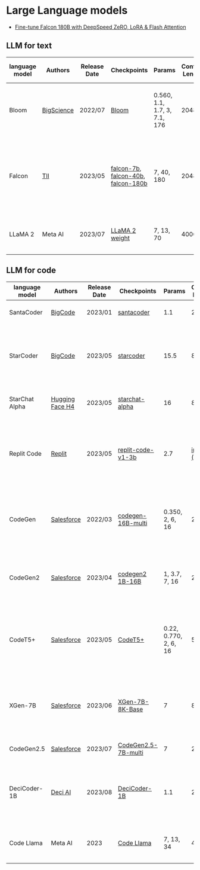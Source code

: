 # Large Language models

* [Fine-tune Falcon 180B with DeepSpeed ZeRO, LoRA & Flash Attention](https://www.philschmid.de/deepspeed-lora-flash-attention)

## LLM for text

| language model | Authors | Release Date | Checkpoints | Params | Context Length | Nb tokens trained | Try it | Paper |
| --- | --- | --- | --- | --- | --- | --- | --- | --- |
| Bloom | [BigScience](https://bigscience.huggingface.co/) | 2022/07 | [Bloom](https://huggingface.co/docs/transformers/model_doc/bloom) | 0.560, 1.1, 1.7, 3, 7.1, 176  | 2048 | 350B | ? | [BLOOM: A 176B-Parameter Open-Access Multilingual Language Model](https://arxiv.org/abs/2211.05100) |
| Falcon| [TII](https://www.tii.ae/)  | 2023/05 | [falcon-7b](https://huggingface.co/tiiuae/falcon-7b), [falcon-40b](https://huggingface.co/tiiuae/falcon-40b), [falcon-180b](https://huggingface.co/tiiuae/falcon-180B)  | 7, 40, 180 | 2048 | 1500B-3500B | ? | [The RefinedWeb Dataset for Falcon LLM: Outperforming Curated Corpora with Web Data, and Web Data Only](https://arxiv.org/abs/2306.01116) |
| LLaMA 2| Meta AI  | 2023/07 | [LLaMA 2 weight](https://ai.meta.com/resources/models-and-libraries/llama-downloads/) | 7, 13, 70 | 4000 | 2000B | [HuggingChat](https://huggingface.co/blog/llama2#demo) | [ LLaMA: Open Foundation and Fine-Tuned Chat Models](https://ai.meta.com/research/publications/llama-2-open-foundation-and-fine-tuned-chat-models/) |

## LLM for code

| language model | Authors | Release Date | Checkpoints | Params | Context Length | Nb tokens trained | Try it | Paper |
| --- | --- | --- | --- | --- | --- | --- | --- | --- |
| SantaCoder | [BigCode](https://www.bigcode-project.org/) | 2023/01 | [santacoder](https://huggingface.co/bigcode/santacoder) | 1.1 | 2048 | 236B | [SantaCoder](https://github.com/slai-labs/get-beam/tree/main/examples/santacoder) | [SantaCoder: don't reach for the stars!](https://arxiv.org/abs/2301.03988)
| StarCoder | [BigCode](https://www.bigcode-project.org/) | 2023/05 | [starcoder](https://huggingface.co/bigcode/starcoder) | 15.5 | 8192 | 1000B | [StarCoder](https://huggingface.co/spaces/bigcode/bigcode-playground) | [StarCoder: A State-of-the-Art LLM for Code](https://huggingface.co/blog/starcoder), [StarCoder: May the source be with you!](https://drive.google.com/file/d/1cN-b9GnWtHzQRoE7M7gAEyivY0kl4BYs/view) |
| StarChat Alpha | [Hugging Face H4](https://huggingface.co/HuggingFaceH4) | 2023/05 | [starchat-alpha](https://huggingface.co/HuggingFaceH4/starchat-alpha) | 16 | 8192 | Finetuned from starcoderbase | [StarChat](https://huggingface.co/spaces/HuggingFaceH4/starchat-playground) | [Creating a Coding Assistant with StarCoder](https://huggingface.co/blog/starchat-alpha) |
| Replit Code | [Replit](https://huggingface.co/replit) | 2023/05 | [replit-code-v1-3b](https://huggingface.co/replit/replit-code-v1-3b) | 2.7 | [infinity? (ALiBi)](https://huggingface.co/replit/replit-code-v1-3b#model-description) | 175B | [Replit-Code-v1-3B](https://github.com/slai-labs/get-beam/tree/main/examples/replit-code) | [Training a SOTA Code LLM in 1 week and Quantifying the Vibes — with Reza Shabani of Replit](https://www.latent.space/p/reza-shabani#details) |
| CodeGen | [Salesforce](https://huggingface.co/Salesforce) | 2022/03 | [codegen-16B-multi]([https://github.com/salesforce/CodeGen2](https://huggingface.co/Salesforce/codegen-16B-multi)) | 0.350, 2, 6, 16 | 2048 | --- | --- | [CodeGen: An Open Large Language Model for Code with Multi-Turn Program Synthesis]([https://arxiv.org/abs/2305.02309](https://arxiv.org/abs/2203.13474)) |
| CodeGen2 | [Salesforce](https://huggingface.co/Salesforce) | 2023/04 | [codegen2 1B-16B](https://github.com/salesforce/CodeGen2) | 1, 3.7, 7, 16 | 2048 | --- | --- | [CodeGen2: Lessons for Training LLMs on Programming and Natural Languages](https://arxiv.org/abs/2305.02309) |
| CodeT5+ | [Salesforce](https://huggingface.co/Salesforce) | 2023/05 | [CodeT5+](https://github.com/salesforce/CodeT5/tree/main/CodeT5+) | 0.22, 0.770, 2, 6, 16 | 512 | --- | [Codet5+-6B](https://github.com/slai-labs/get-beam/tree/main/examples/codeT5%2B) | [CodeT5+: Open Code Large Language Models for Code Understanding and Generation](https://arxiv.org/abs/2305.07922) |
| XGen-7B | [Salesforce](https://huggingface.co/Salesforce) | 2023/06 | [XGen-7B-8K-Base](https://huggingface.co/Salesforce/xgen-7b-8k-base) | 7 | 8192 | --- | --- | [Long Sequence Modeling with XGen: A 7B LLM Trained on 8K Input Sequence Length](https://blog.salesforceairesearch.com/xgen/) |
| CodeGen2.5 | [Salesforce](https://huggingface.co/Salesforce) | 2023/07 | [CodeGen2.5-7B-multi](https://huggingface.co/Salesforce/codegen25-7b-multi) | 7 | 2048 | --- | --- | [CodeGen2.5: Small, but mighty](https://blog.salesforceairesearch.com/codegen25/) |
| DeciCoder-1B | [Deci AI](https://huggingface.co/Deci) | 2023/08 | [DeciCoder-1B](https://huggingface.co/Deci/DeciCoder-1b#how-to-use) | 1.1 | 2048 | --- | [DeciCoder Demo](https://huggingface.co/spaces/Deci/DeciCoder-Demo) | [Introducing DeciCoder: The New Gold Standard in Efficient and Accurate Code Generation](https://deci.ai/blog/decicoder-efficient-and-accurate-code-generation-llm/) |
| Code Llama | Meta AI | 2023 | [Code Llama](https://huggingface.co/codellama) | 7, 13, 34 | 4096 | 500B | [HuggingChat](https://huggingface.co/blog/codellama) | [Code Llama: Open Foundation Models for Code](https://ai.meta.com/research/publications/code-llama-open-foundation-models-for-code/) |




